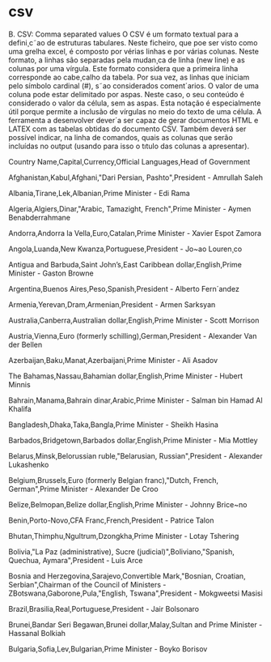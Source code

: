 # csv

B. CSV: Comma separated values
O CSV é um formato textual para a defini¸c˜ao de estruturas tabulares. Neste ficheiro, que poe ser visto
como uma grelha excel, é composto por vérias linhas e por várias colunas. Neste formato, a linhas são
separadas pela mudan¸ca de linha (new line) e as colunas por uma vírgula.
Este formato considera que a primeira linha corresponde ao cabe¸calho da tabela. Por sua vez, as linhas
que iniciam pelo símbolo cardinal (#), s˜ao considerados coment´arios.
O valor de uma coluna pode estar delimitado por aspas. Neste caso, o seu conteúdo é considerado o valor
da célula, sem as aspas. Esta notação é especialmente útil porque permite a inclusão de vírgulas no meio
do texto de uma célula.
A ferramenta a desenvolver dever´a ser capaz de gerar documentos HTML e LATEX com as tabelas obtidas
do documento CSV. Também deverá ser possível indicar, na linha de comandos, quais as colunas que
serão incluídas no output (usando para isso o tıtulo das colunas a apresentar).


Country Name,Capital,Currency,Official Languages,Head of Government


Afghanistan,Kabul,Afghani,"Dari Persian, Pashto",President - Amrullah Saleh

Albania,Tirane,Lek,Albanian,Prime Minister - Edi Rama

Algeria,Algiers,Dinar,"Arabic, Tamazight, French",Prime Minister - Aymen Benabderrahmane

Andorra,Andorra la Vella,Euro,Catalan,Prime Minister - Xavier Espot Zamora

Angola,Luanda,New Kwanza,Portuguese,President - Jo~ao Louren¸co

Antigua and Barbuda,Saint John’s,East Caribbean dollar,English,Prime Minister - Gaston Browne

Argentina,Buenos Aires,Peso,Spanish,President - Alberto Fern´andez

Armenia,Yerevan,Dram,Armenian,President - Armen Sarksyan

Australia,Canberra,Australian dollar,English,Prime Minister - Scott Morrison

Austria,Vienna,Euro (formerly schilling),German,President - Alexander Van der Bellen

Azerbaijan,Baku,Manat,Azerbaijani,Prime Minister - Ali Asadov

The Bahamas,Nassau,Bahamian dollar,English,Prime Minister - Hubert Minnis

Bahrain,Manama,Bahrain dinar,Arabic,Prime Minister - Salman bin Hamad Al Khalifa

Bangladesh,Dhaka,Taka,Bangla,Prime Minister - Sheikh Hasina

Barbados,Bridgetown,Barbados dollar,English,Prime Minister - Mia Mottley

Belarus,Minsk,Belorussian ruble,"Belarusian, Russian",President - Alexander Lukashenko

Belgium,Brussels,Euro (formerly Belgian franc),"Dutch, French, German",Prime Minister - Alexander De Croo

Belize,Belmopan,Belize dollar,English,Prime Minister - Johnny Brice~no

Benin,Porto-Novo,CFA Franc,French,President - Patrice Talon

Bhutan,Thimphu,Ngultrum,Dzongkha,Prime Minister - Lotay Tshering

Bolivia,"La Paz (administrative), Sucre (judicial)",Boliviano,"Spanish, Quechua, Aymara",President - Luis Arce

Bosnia and Herzegovina,Sarajevo,Convertible Mark,"Bosnian, Croatian, Serbian",Chairman of the Council of Ministers - ZBotswana,Gaborone,Pula,"English, Tswana",President - Mokgweetsi Masisi

Brazil,Brasilia,Real,Portuguese,President - Jair Bolsonaro

Brunei,Bandar Seri Begawan,Brunei dollar,Malay,Sultan and Prime Minister - Hassanal Bolkiah

Bulgaria,Sofia,Lev,Bulgarian,Prime Minister - Boyko Borisov

